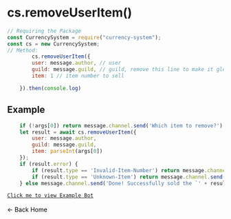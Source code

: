 # cs.removeUserItem()
```js
// Requiring the Package
const CurrencySystem = require("currency-system");
const cs = new CurrencySystem;
// Method:
        cs.removeUserItem({
        user: message.author, // user
        guild: message.guild, // guild, remove this line to make it global
        item: 1 // item number to sell 

    }).then(console.log)
```
## Example
```js
    if (!args[0]) return message.channel.send('Which item to remove?')
    let result = await cs.removeUserItem({
        user: message.author,
        guild: message.guild,
        item: parseInt(args[0])
    });
    if (result.error) {
        if (result.type == 'Invalid-Item-Number') return message.channel.send('There was a error, Please enter item number to remove.!')
        if (result.type == 'Unknown-Item') return message.channel.send('There was a error, The Item Does not exist!')
    } else message.channel.send('Done! Successfully sold the `' + result.inventory.name + '` for free! You now have ' + result.inventory.amount + ' of those items left!')
```
[`Click me to view Example Bot`](https://github.com/BIntelligent/currency-system/tree/main/ExampleBot) <br><br>
<a href="https://bintelligent.github.io/currency-system/examples/buy" class="button"><- Back</a>
<a href="https://bintelligent.github.io/currency-system/" class="button">Home</a> <br><br><br>
<style>
.button {
    -webkit-appearance: button;
    -moz-appearance: button;
    appearance: button;
    text-align: center;
    text-decoration: none;
    color: initial;
}
 </style>
